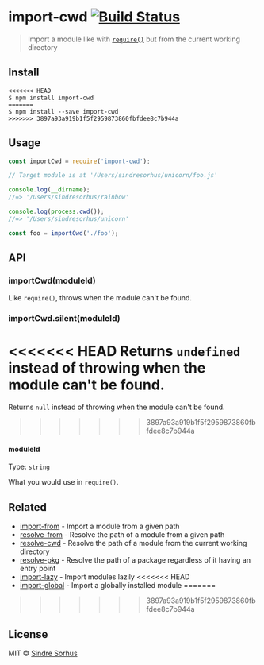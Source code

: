 # import-cwd [![Build Status](https://travis-ci.org/sindresorhus/import-cwd.svg?branch=master)](https://travis-ci.org/sindresorhus/import-cwd)

> Import a module like with [`require()`](https://nodejs.org/api/globals.html#globals_require) but from the current working directory


## Install

```
<<<<<<< HEAD
$ npm install import-cwd
=======
$ npm install --save import-cwd
>>>>>>> 3897a93a919b1f5f2959873860fbfdee8c7b944a
```


## Usage

```js
const importCwd = require('import-cwd');

// Target module is at '/Users/sindresorhus/unicorn/foo.js'

console.log(__dirname);
//=> '/Users/sindresorhus/rainbow'

console.log(process.cwd());
//=> '/Users/sindresorhus/unicorn'

const foo = importCwd('./foo');
```


## API

### importCwd(moduleId)

Like `require()`, throws when the module can't be found.

### importCwd.silent(moduleId)

<<<<<<< HEAD
Returns `undefined` instead of throwing when the module can't be found.
=======
Returns `null` instead of throwing when the module can't be found.
>>>>>>> 3897a93a919b1f5f2959873860fbfdee8c7b944a

#### moduleId

Type: `string`

What you would use in `require()`.


## Related

- [import-from](https://github.com/sindresorhus/import-from) - Import a module from a given path
- [resolve-from](https://github.com/sindresorhus/resolve-from) - Resolve the path of a module from a given path
- [resolve-cwd](https://github.com/sindresorhus/resolve-cwd) - Resolve the path of a module from the current working directory
- [resolve-pkg](https://github.com/sindresorhus/resolve-pkg) - Resolve the path of a package regardless of it having an entry point
- [import-lazy](https://github.com/sindresorhus/import-lazy) - Import modules lazily
<<<<<<< HEAD
- [import-global](https://github.com/sindresorhus/import-global) - Import a globally installed module
=======
>>>>>>> 3897a93a919b1f5f2959873860fbfdee8c7b944a


## License

MIT © [Sindre Sorhus](https://sindresorhus.com)
